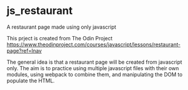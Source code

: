 # js_restaurant
A restaurant page made using only javascript

This prject is created from The Odin Project https://www.theodinproject.com/courses/javascript/lessons/restaurant-page?ref=lnav

The general idea is that a restaurant page will be created from javascript only. The aim is to practice using multiple javascript files with their own modules, using webpack to combine them, and manipulating the DOM to populate the HTML. 
